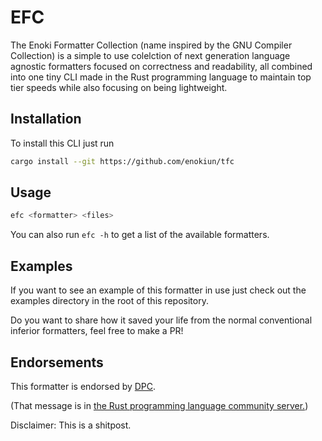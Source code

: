 # EFC

The Enoki Formatter Collection (name inspired by the GNU Compiler Collection)
is a simple to use colelction of next generation language agnostic formatters
focused on correctness and readability, all combined into one tiny CLI made in
the Rust programming language to maintain top tier speeds while also focusing
on being lightweight.

## Installation

To install this CLI just run

```sh
cargo install --git https://github.com/enokiun/tfc
```

## Usage

```sh
efc <formatter> <files>
```

You can also run `efc -h` to get a list of the available formatters.

## Examples

If you want to see an example of this formatter in use just check out
the examples directory in the root of this repository.

Do you want to share how it saved your life from the normal conventional inferior
formatters, feel free to make a PR!

## Endorsements

This formatter is endorsed by [DPC](https://ptb.discord.com/channels/273534239310479360/273539705595756544/1040196273548050442).

(That message is in [the Rust programming language community server.](https://discord.gg/rust-lang-community))

Disclaimer: This is a shitpost.
